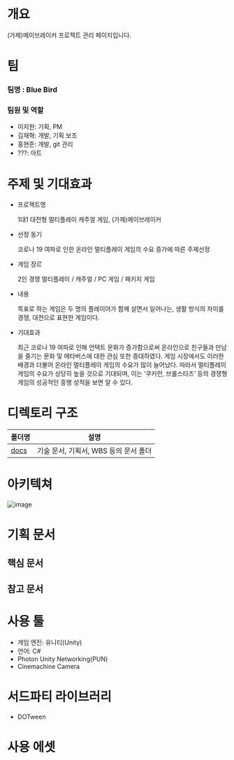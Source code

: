 # 개요
(가제)메이브레이커 프로젝트 관리 페이지입니다.

# 팀
### 팀명 : Blue Bird
### 팀원 및 역할
- 이지원: 기획, PM
- 김재혁: 개발, 기획 보조
- 홍현준: 개발, git 관리
- ???: 아트

# 주제 및 기대효과
- 프로젝트명
  
  1대1 대전형 멀티플레이 캐주얼 게임, (가제)메이브레이커

- 선정 동기
  
  코로나 19 여파로 인한 온라인 멀티플레이 게임의 수요 증가에 따른 주제선정

- 게임 장르
  
  2인 경쟁 멀티플레이 / 캐주얼 / PC 게임 / 패키지 게임

- 내용
  
  목표로 하는 게임은 두 명의 플레이어가 함께 살면서 일어나는, 생활 방식의 차이를 경쟁, 대전으로 표현한 게임이다.

- 기대효과
  
  최근 코로나 19 여파로 인해 언택트 문화가 증가함으로써 온라인으로 친구들과 만남을 즐기는 문화 및 메타버스에 대한 관심 또한 증대하였다. 게임 시장에서도 이러한 배경과 더불어 온라인 멀티플레이 게임의 수요가 많이 늘어났다. 따라서 멀티플레이 게임의 수요가 상당히 높을 것으로 기대되며, 이는 ‘쿠키런, 브롤스타즈’ 등의 경쟁형 게임의 성공적인 흥행 성적을 보면 알 수 있다.

# 디렉토리 구조
폴더명 | 설명
---- | ----
[docs](https://github.com/hhj3258/ContentsIT_Capston_Design/tree/main/docs) | 기술 문서, 기획서, WBS 등의 문서 폴더

# 아키텍쳐
![image](https://user-images.githubusercontent.com/70702088/132844749-babb0e86-f55d-44a4-b17b-a5f45d1ba783.png)

# 기획 문서

## 핵심 문서

## 참고 문서


# 사용 툴
- 게임 엔진: 유니티(Unity)
- 언어: C#
- Photon Unity Networking(PUN)
- Cinemachine Camera

# 서드파티 라이브러리
- DOTween

# 사용 에셋

